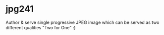# jpg241
Author &amp; serve single progressive JPEG image which can be served as two different qualities "Two for One" :)
